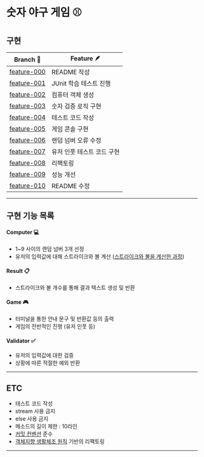 # 숫자 야구 게임 :baseball:

## 구현
| Branch :deciduous_tree:                                                    | Feature :feather: |
|----------------------------------------------------------------------------|-------------------|
| [feature-000](https://github.com/qsc7342/java-baseball-enterprise/pull/1)  | README 작성         |
| [feature-001](https://github.com/qsc7342/java-baseball-enterprise/pull/2)  | JUnit 학습 테스트 진행   |
| [feature-002](https://github.com/qsc7342/java-baseball-enterprise/pull/3)  | 컴퓨터 객체 생성         |
| [feature-003](https://github.com/qsc7342/java-baseball-enterprise/pull/4)  | 숫자 검증 로직 구현       |
| [feature-004](https://github.com/qsc7342/java-baseball-enterprise/pull/5)  | 테스트 코드 작성         |
| [feature-005](https://github.com/qsc7342/java-baseball-enterprise/pull/6)  | 게임 콘솔 구현          |
| [feature-006](https://github.com/qsc7342/java-baseball-enterprise/pull/7)  | 랜덤 넘버 오류 수정       |
| [feature-007](https://github.com/qsc7342/java-baseball-enterprise/pull/8)  | 유저 인풋 테스트 코드 구현   |
| [feature-008](https://github.com/qsc7342/java-baseball-enterprise/pull/9)  | 리팩토링              |
| [feature-009](https://github.com/qsc7342/java-baseball-enterprise/pull/10) | 성능 개선             |
| [feature-010](https://github.com/qsc7342/java-baseball-enterprise/pull/11) | README 수정         |
***

## 구현 기능 목록
#### Computer :computer:
* 1~9 사이의 랜덤 넘버 3개 선정
* 유저의 입력값에 대해 스트라이크와 볼 계산 ([스트라이크와 볼을 계산한 과정](https://ginger-deer-ecb.notion.site/56e1d14d4a174cb09346a2d68e9b8252))

#### Result :clipboard:
* 스트라이크와 볼 개수를 통해 결과 텍스트 생성 및 반환

#### Game :video_game:
* 터미널을 통한 안내 문구 및 반환값 등의 출력
* 게임의 전반적인 진행 (유저 인풋 등)

#### Validator :white_check_mark:
* 유저의 입력값에 대한 검증 
* 상황에 따른 적절한 예외 반환

***

## ETC

* 테스트 코드 작성
* stream 사용 금지
* else 사용 금지
* 메소드의 길이 제한 : 10라인
* [커밋 컨벤션](https://gist.github.com/stephenparish/9941e89d80e2bc58a153) 준수
* [객체지향 생활체조 원칙](https://catsbi.oopy.io/bf003ff6-2912-4714-8ac2-44eeb7becc93) 기반의 리팩토링

***